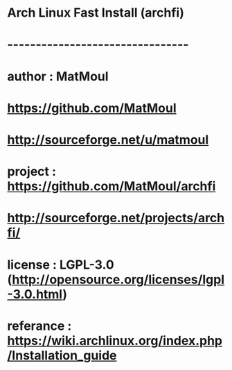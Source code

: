 # Arch Linux Fast Install (archfi)
# --------------------------------
# author    : MatMoul
#             https://github.com/MatMoul
#             http://sourceforge.net/u/matmoul
# project   : https://github.com/MatMoul/archfi
#             http://sourceforge.net/projects/archfi/
# license   : LGPL-3.0 (http://opensource.org/licenses/lgpl-3.0.html)
#
# referance : https://wiki.archlinux.org/index.php/Installation_guide


